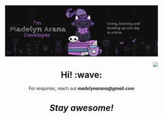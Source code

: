 ![image](assets/madelynarana.svg)

<a href="https://github.com/madelynarana">
  <img align="right" src="https://github-readme-stats.vercel.app/api/top-langs/?username=madelynarana&layout=compact" />
</a>
<p>

<h1 align='center'> Hi! :wave:</h1>

<p align='center'>For enquiries, reach out <i><b>madelynarana@gmail.com</b></i></p>

<h1 align='center'><i>Stay awesome!</i></h1>